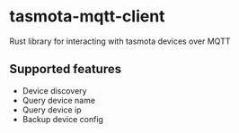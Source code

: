 # tasmota-mqtt-client

Rust library for interacting with tasmota devices over MQTT

## Supported features

- Device discovery
- Query device name
- Query device ip
- Backup device config